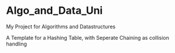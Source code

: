 # Algo_and_Data_Uni
My Project for Algorithms and Datastructures

A Template for a Hashing Table, with Seperate Chaining as collision handling
